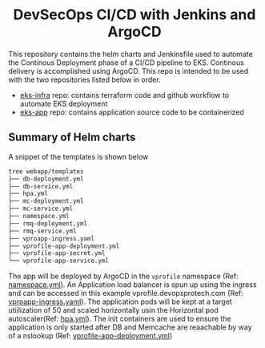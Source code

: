 <h1 align="center">DevSecOps CI/CD with Jenkins and ArgoCD</h1>

This repository contains the helm charts and Jenkinsfile used to automate the Continous Deployment phase of a CI/CD pipeline to EKS. Continous delivery is accomplished using ArgoCD. This repo is intended to be used with the two repositories listed below in order.
- [eks-infra](https://github.com/yemisprojects/eks-infra) repo: contains terraform code and github workflow to automate EKS deployment
- [eks-app](https://github.com/yemisprojects/eks-app) repo: contains application source code to be containerized

## Summary of Helm charts
A snippet of the templates is shown below
```sh                                                                                                                                                                        
tree webapp/templates
├── db-deployment.yml
├── db-service.yml
├── hpa.yml
├── mc-deployment.yml
├── mc-service.yml
├── namespace.yml
├── rmq-deployment.yml
├── rmq-service.yml
├── vproapp-ingress.yaml
├── vprofile-app-deployment.yml
├── vprofile-app-secret.yml
└── vprofile-app-service.yml
```

The app will be deployed by ArgoCD in the `vprofile` namespace (Ref: [namespace.yml](https://github.com/yemisprojects/kubernetes-manifests/blob/main/webapp/templates/namespace.yml)). An Application load balancer is spun up using the ingress and can be accessed in this example vprofile.devopsprotech.com (Ref: [vproapp-ingress.yaml](https://github.com/yemisprojects/kubernetes-manifests/blob/main/webapp/templates/vproapp-ingress.yaml)). The application pods will be kept at a target utiilization of 50 and scaled horizontally usin the Horizontal pod autoscaler(Ref: [hpa.yml](https://github.com/yemisprojects/kubernetes-manifests/blob/main/webapp/templates/hpa.yml)). The init containers are used to ensure the application is only started after DB and Memcache are reaachable by way of a nslookup (Ref: [vprofile-app-deployment.yml](https://github.com/yemisprojects/kubernetes-manifests/blob/main/webapp/templates/vprofile-app-deployment.yml))